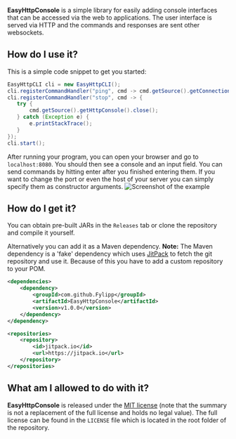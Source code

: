 **EasyHttpConsole** is a simple library for easily adding console interfaces that can be accessed via the web to applications. The user interface is served via HTTP and the 
   commands and responses are sent other websockets.
   
## How do I use it?
This is a simple code snippet to get you started:
```java
EasyHttpCLI cli = new EasyHttpCLI();
cli.registerCommandHandler("ping", cmd -> cmd.getSource().getConnection().send("Pong."));
cli.registerCommandHandler("stop", cmd -> {
   try {
       cmd.getSource().getHttpConsole().close();
   } catch (Exception e) {
       e.printStackTrace();
   }
});
cli.start();
```
After running your program, you can open your browser and go to `localhost:8080`. You should then see a console and an input field. You can send commands by hitting enter after you finished entering them. If you want to change the port or even the host of your server you can simply specify them as constructor arguments.
![Screenshot of the example](http://imgur.com/oRUxFnB.png)

## How do I get it?
You can obtain pre-built JARs in the `Releases` tab or clone the repository and compile it yourself.
 
Alternatively you can add it as a Maven dependency. **Note:** The Maven dependency is a 'fake' dependency which uses [JitPack](https://jitpack.io/) to fetch the git repository 
and use it. Because of this you have to add a custom repository to your POM.
```xml
<dependencies>
    <dependency>
        <groupId>com.github.Fylipp</groupId>
        <artifactId>EasyHttpConsole</artifactId>
        <version>v1.0.0</version>
    </dependency>
</dependency>
```
```xml
<repositories>
    <repository>
        <id>jitpack.io</id>
        <url>https://jitpack.io</url>
    </repository>
</repositories>
```

## What am I allowed to do with it?
**EasyHttpConsole** is released under the [MIT license](https://tldrlegal.com/license/mit-license) (note that the summary is 
not a replacement of the full license and holds no legal value). The full license can be found in the `LICENSE` file which is located in the root folder of the repository.
